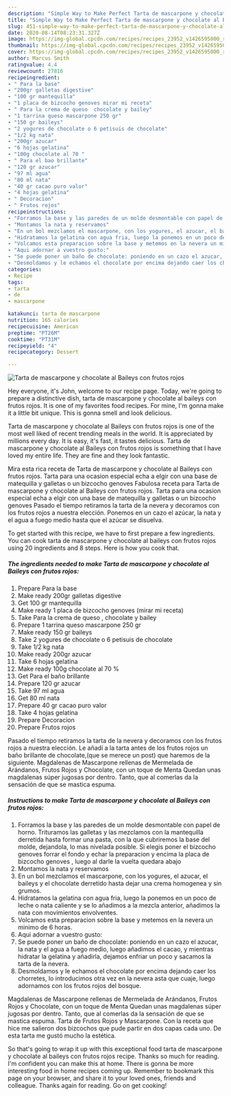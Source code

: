 ```yaml
---
description: "Simple Way to Make Perfect Tarta de mascarpone y chocolate al Baileys con frutos rojos"
title: "Simple Way to Make Perfect Tarta de mascarpone y chocolate al Baileys con frutos rojos"
slug: 451-simple-way-to-make-perfect-tarta-de-mascarpone-y-chocolate-al-baileys-con-frutos-rojos
date: 2020-08-14T08:23:31.327Z
image: https://img-global.cpcdn.com/recipes/recipes_23952_v1426595000_receta_foto_00023952-mq2mthkw51ji6lbs7hnm/751x532cq70/tarta-de-mascarpone-y-chocolate-al-baileys-con-frutos-rojos-foto-principal.jpg
thumbnail: https://img-global.cpcdn.com/recipes/recipes_23952_v1426595000_receta_foto_00023952-mq2mthkw51ji6lbs7hnm/751x532cq70/tarta-de-mascarpone-y-chocolate-al-baileys-con-frutos-rojos-foto-principal.jpg
cover: https://img-global.cpcdn.com/recipes/recipes_23952_v1426595000_receta_foto_00023952-mq2mthkw51ji6lbs7hnm/751x532cq70/tarta-de-mascarpone-y-chocolate-al-baileys-con-frutos-rojos-foto-principal.jpg
author: Marcus Smith
ratingvalue: 4.4
reviewcount: 27816
recipeingredient:
- " Para la base"
- "200gr galletas digestive"
- "100 gr mantequilla"
- "1 placa de bizcocho genoves mirar mi receta"
- " Para la crema de queso  chocolate y bailey"
- "1 tarrina queso mascarpone 250 gr"
- "150 gr baileys"
- "2 yogures de chocolate o 6 petisuis de chocolate"
- "1/2 kg nata"
- "200gr azucar"
- "6 hojas gelatina"
- "100g chocolate al 70 "
- " Para el bao brillante"
- "120 gr azucar"
- "97 ml agua"
- "80 ml nata"
- "40 gr cacao puro valor"
- "4 hojas gelatina"
- " Decoracion"
- " Frutos rojos"
recipeinstructions:
- "Forramos la base y las paredes de un molde desmontable con papel de horno. Trituramos las galletas y las mezclamos con la mantequilla derretida hasta formar una pasta, con la que cubriremos la base del molde, dejandola, lo mas nivelada posible. Si elegis poner el bizcocho genoves   forrar el fondo y echar la preparacion y encima la placa de bizcocho genoves , luego al darle la vuelta quedara abajo"
- "Montamos la nata y reservamos"
- "En un bol mezclamos el mascarpone, con los yogures, el azucar, el baileys y el chocolate derretido hasta dejar una crema homogenea y sin grumos."
- "Hidratamos la gelatina con agua fria, luego la ponemos en un poco de leche o nata caliente y se lo añadimos a la mezcla anterior, añadimos la nata con movimientos envolventes."
- "Volcamos esta preparacion sobre la base y metemos en la nevera un minimo de 6 horas."
- "Aqui adornar a vuestro gusto:"
- "Se puede poner un baño de chocolate: poniendo en un cazo el azucar, la nata y el agua a fuego medio, luego añadimos el cacao, y mientras hidratar la gelatina y añadirla, dejamos enfriar un poco y sacamos la tarta de la nevera."
- "Desmoldamos y le echamos el chocolate por encima dejando caer los chorretes, lo introducimos otra vez en la nevera asta que cuaje, luego adornamos con los frutos rojos del bosque."
categories:
- Recipe
tags:
- tarta
- de
- mascarpone

katakunci: tarta de mascarpone 
nutrition: 165 calories
recipecuisine: American
preptime: "PT26M"
cooktime: "PT31M"
recipeyield: "4"
recipecategory: Dessert

---
```



![Tarta de mascarpone y chocolate al Baileys con frutos rojos](https://img-global.cpcdn.com/recipes/recipes_23952_v1426595000_receta_foto_00023952-mq2mthkw51ji6lbs7hnm/751x532cq70/tarta-de-mascarpone-y-chocolate-al-baileys-con-frutos-rojos-foto-principal.jpg)

Hey everyone, it's John, welcome to our recipe page. Today, we're going to prepare a distinctive dish, tarta de mascarpone y chocolate al baileys con frutos rojos. It is one of my favorites food recipes. For mine, I'm gonna make it a little bit unique. This is gonna smell and look delicious.

Tarta de mascarpone y chocolate al Baileys con frutos rojos is one of the most well liked of recent trending meals in the world. It is appreciated by millions every day. It is easy, it's fast, it tastes delicious. Tarta de mascarpone y chocolate al Baileys con frutos rojos is something that I have loved my entire life. They are fine and they look fantastic.

Mira esta rica receta de Tarta de mascarpone y chocolate al Baileys con frutos rojos. Tarta para una ocasion especial echa a elgir con una base de matequilla y galletas o un bizcocho genoves Fabulosa receta para Tarta de mascarpone y chocolate al Baileys con frutos rojos. Tarta para una ocasion especial echa a elgir con una base de matequilla y galletas o un bizcocho genoves Pasado el tiempo retiramos la tarta de la nevera y decoramos con los frutos rojos a nuestra elección. Ponemos en un cazo el azúcar, la nata y el agua a fuego medio hasta que el azúcar se disuelva.


To get started with this recipe, we have to first prepare a few ingredients. You can cook tarta de mascarpone y chocolate al baileys con frutos rojos using 20 ingredients and 8 steps. Here is how you cook that.

<!--inarticleads1-->

##### The ingredients needed to make Tarta de mascarpone y chocolate al Baileys con frutos rojos:

1. Prepare  Para la base
1. Make ready 200gr galletas digestive
1. Get 100 gr mantequilla
1. Make ready 1 placa de bizcocho genoves (mirar mi receta)
1. Take  Para la crema de queso , chocolate y bailey
1. Prepare 1 tarrina queso mascarpone 250 gr
1. Make ready 150 gr baileys
1. Take 2 yogures de chocolate o 6 petisuis de chocolate
1. Take 1/2 kg nata
1. Make ready 200gr azucar
1. Take 6 hojas gelatina
1. Make ready 100g chocolate al 70 %
1. Get  Para el baño brillante
1. Prepare 120 gr azucar
1. Take 97 ml agua
1. Get 80 ml nata
1. Prepare 40 gr cacao puro valor
1. Take 4 hojas gelatina
1. Prepare  Decoracion
1. Prepare  Frutos rojos


Pasado el tiempo retiramos la tarta de la nevera y decoramos con los frutos rojos a nuestra elección. Le añadí a la tarta antes de los frutos rojos un baño brillante de chocolate,(que se merece un post) que haremos de la siguiente. Magdalenas de Mascarpone rellenas de Mermelada de Arándanos, Frutos Rojos y Chocolate, con un toque de Menta Quedan unas magdalenas súper jugosas por dentro. Tanto, que al comerlas da la sensación de que se mastica espuma. 

<!--inarticleads2-->

##### Instructions to make Tarta de mascarpone y chocolate al Baileys con frutos rojos:

1. Forramos la base y las paredes de un molde desmontable con papel de horno. Trituramos las galletas y las mezclamos con la mantequilla derretida hasta formar una pasta, con la que cubriremos la base del molde, dejandola, lo mas nivelada posible. Si elegis poner el bizcocho genoves   forrar el fondo y echar la preparacion y encima la placa de bizcocho genoves , luego al darle la vuelta quedara abajo
1. Montamos la nata y reservamos
1. En un bol mezclamos el mascarpone, con los yogures, el azucar, el baileys y el chocolate derretido hasta dejar una crema homogenea y sin grumos.
1. Hidratamos la gelatina con agua fria, luego la ponemos en un poco de leche o nata caliente y se lo añadimos a la mezcla anterior, añadimos la nata con movimientos envolventes.
1. Volcamos esta preparacion sobre la base y metemos en la nevera un minimo de 6 horas.
1. Aqui adornar a vuestro gusto:
1. Se puede poner un baño de chocolate: poniendo en un cazo el azucar, la nata y el agua a fuego medio, luego añadimos el cacao, y mientras hidratar la gelatina y añadirla, dejamos enfriar un poco y sacamos la tarta de la nevera.
1. Desmoldamos y le echamos el chocolate por encima dejando caer los chorretes, lo introducimos otra vez en la nevera asta que cuaje, luego adornamos con los frutos rojos del bosque.


Magdalenas de Mascarpone rellenas de Mermelada de Arándanos, Frutos Rojos y Chocolate, con un toque de Menta Quedan unas magdalenas súper jugosas por dentro. Tanto, que al comerlas da la sensación de que se mastica espuma. Tarta de Frutos Rojos y Mascarpone. Con la receta que hice me salieron dos bizcochos que pude partir en dos capas cada uno. De esta tarta me gustó mucho la estética. 

So that's going to wrap it up with this exceptional food tarta de mascarpone y chocolate al baileys con frutos rojos recipe. Thanks so much for reading. I'm confident you can make this at home. There is gonna be more interesting food in home recipes coming up. Remember to bookmark this page on your browser, and share it to your loved ones, friends and colleague. Thanks again for reading. Go on get cooking!
